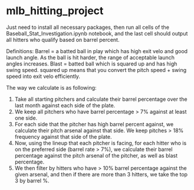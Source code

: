 # mlb_hitting_project

Just need to install all necessary packages, then run all cells of the Baseball_Stat_Investigation.ipynb notebook, and the last cell should output all hitters who qualify based on barrel percent.

Definitions:
Barrel = a batted ball in play which has high exit velo and good launch angle. As the ball is hit harder, the range of acceptable launch angles increases.
Blast = batted ball which is squared up and has high swing speed. squared up means that you convert the pitch speed + swing speed into exit velo efficiently.

The way we calculate is as following:
1. Take all starting pitchers and calculate their barrel percentage over the last month against each side of the plate.
2. We keep all pitchers who have barrel percentage > 7% against at least one side.
3. For each side that the pitcher has high barrel percent against, we calculate their pitch arsenal against that side. We keep pitches > 18% frequency against that side of the plate.
4. Now, using the lineup that each pitcher is facing, for each hitter who is on the preferred side (barrel rate > 7%), we calculate their barrel percentage against the pitch arsenal of the pitcher, as well as blast percentage.
5. We then filter by hitters who have > 10% barrel percentage against the given arsenal, and then if there are more than 3 hitters, we take the top 3 by barrel %. 
